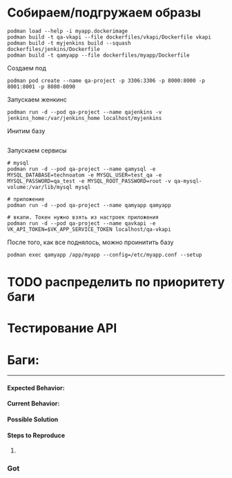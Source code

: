 
# Собираем/подгружаем образы
```
podman load --help -i myapp.dockerimage
podman build -t qa-vkapi --file dockerfiles/vkapi/Dockerfile vkapi
podman build -t myjenkins build --squash dockerfiles/jenkins/Dockerfile
podman build -t qamyapp --file dockerfiles/myapp/Dockerfile
```

Создаем под
```
podman pod create --name qa-project -p 3306:3306 -p 8000:8000 -p 8001:8001 -p 8080-8090
```

Запускаем женкинс
```
podman run -d --pod qa-project --name qajenkins -v jenkins_home:/var/jenkins_home localhost/myjenkins
```

Инитим базу
```

```

Запускаем сервисы
```
# mysql
podman run -d --pod qa-project --name qamysql -e MYSQL_DATABASE=technoatom -e MYSQL_USER=test_qa -e MYSQL_PASSWORD=qa_test -e MYSQL_ROOT_PASSWORD=root -v qa-mysql-volume:/var/lib/mysql mysql

# приложение
podman run -d --pod qa-project --name qamyapp qamyapp

# вкапи. Токен нужно взять из настроек приложения
podman run -d --pod qa-project --name qavkapi -e VK_API_TOKEN=$VK_APP_SERVICE_TOKEN localhost/qa-vkapi
```

После того, как все поднялось, можно проинитить базу
```
podman exec qamyapp /app/myapp --config=/etc/myapp.conf --setup
```

# TODO распределить по приоритету баги

# Тестирование API

# Баги:

---

#### Expected Behavior:

#### Current Behavior:

#### Possible Solution

#### Steps to Reproduce

1.

### Got